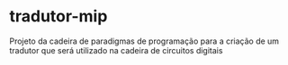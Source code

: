 # tradutor-mip
Projeto da cadeira de paradigmas de programação para a criação de um tradutor que será utilizado na cadeira de circuitos digitais
